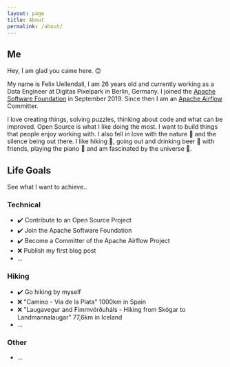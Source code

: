 ```yaml
---
layout: page
title: About
permalink: /about/
---
```


## Me

Hey, I am glad you came here. 😊

My name is Felix Uellendall, I am 26 years old and currently working as a Data Engineer at
Digitas Pixelpark in Berlin, Germany.
I joined the [Apache Software Foundation](https://www.apache.org/) in September 2019.
Since then I am an [Apache Airflow](https://github.com/apache/airflow) Committer.

I love creating things, solving puzzles, thinking about code and what can be improved.
Open Source is what I like doing the most. I want to build things that people enjoy working with.
I also fell in love with the nature 🍃 and the silence being out there.
I like hiking 🌄, going out and drinking beer 🍻 with friends,
playing the piano 🎹 and am fascinated by the universe 🌌.

## Life Goals

See what I want to achieve..

### Technical

- ✔️ Contribute to an Open Source Project
- ✔️ Join the Apache Software Foundation
- ✔️ Become a Committer of the Apache Airflow Project
- ❌ Publish my first blog post
- ...

### Hiking

- ✔️ Go hiking by myself
- ❌ "Camino - Via de la Plata" 1000km in Spain
- ❌ "Laugavegur and Fimmvörðuháls - Hiking from Skógar to Landmannalaugar" 77,6km in Iceland
- ...

### Other

- ...
